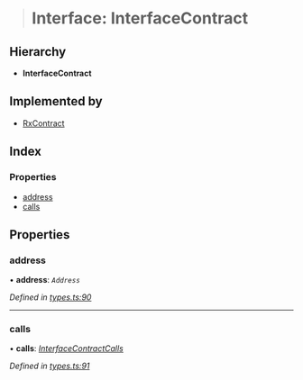 > # Interface: InterfaceContract

## Hierarchy

* **InterfaceContract**

## Implemented by

* [RxContract](../classes/_rxcontract_.rxcontract.md)

## Index

### Properties

* [address](_types_.interfacecontract.md#address)
* [calls](_types_.interfacecontract.md#calls)

## Properties

###  address

• **address**: *`Address`*

*Defined in [types.ts:90](https://github.com/polkadot-js/api/blob/c90a4ba/packages/api-contract/src/types.ts#L90)*

___

###  calls

• **calls**: *[InterfaceContractCalls](_types_.interfacecontractcalls.md)*

*Defined in [types.ts:91](https://github.com/polkadot-js/api/blob/c90a4ba/packages/api-contract/src/types.ts#L91)*